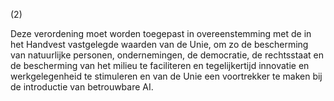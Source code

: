 (2) 

Deze verordening moet worden toegepast in overeenstemming met de in het Handvest vastgelegde waarden van de Unie, om zo de bescherming van natuurlijke personen, ondernemingen, de democratie, de rechtsstaat en de bescherming van het milieu te faciliteren en tegelijkertijd innovatie en werkgelegenheid te stimuleren en van de Unie een voortrekker te maken bij de introductie van betrouwbare AI.